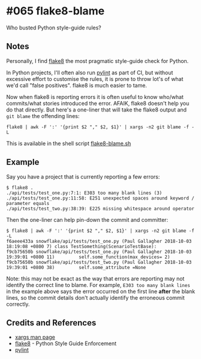 # #065 flake8-blame

Who busted Python style-guide rules?

## Notes

Personally, I find [flake8](http://flake8.pycqa.org/en/latest/) the most pragmatic
style-guide check for Python.

In Python projects, I'll often also run [pylint](https://www.pylint.org/)
as part of CI, but without excessive effort to customise the rules,
it is prone to throw lot's of what we'd call "false positives".
flake8 is much easier to tame.

Now when flake8 is reporting errors it is often useful to know
who/what commits/what stories introduced the error.
AFAIK, flake8 doesn't help you do that directly.
But here's a one-liner that will take the flake8 output and `git blame` the offending lines:

    flake8 | awk -F ':' '{print $2 "," $2, $1}' | xargs -n2 git blame -f -L

This is available in the shell script [flake8-blame.sh](./flake8-blame.sh)

## Example

Say you have a project that is currently reporting a few errors:

    $ flake8 .
    ./api/tests/test_one.py:7:1: E303 too many blank lines (3)
    ./api/tests/test_one.py:11:58: E251 unexpected spaces around keyword / parameter equals
    ./api/tests/test_two.py:38:39: E225 missing whitespace around operator

Then the one-liner can help pin-down the commit and committer:

    $ flake8 | awk -F ':' '{print $2 "," $2, $1}' | xargs -n2 git blame -f -L
    f6aeee433a snowflake/api/tests/test_one.py (Paul Gallagher 2018-10-03 18:19:08 +0800 7) class TestSomething(ScenarioTestBase):
    f9cb75650b snowflake/api/tests/test_one.py (Paul Gallagher 2018-10-03 19:39:01 +0800 11)         self.some_function(max_devices= 2)
    f9cb75650b snowflake/api/tests/test_two.py (Paul Gallagher 2018-10-03 19:39:01 +0800 38)         self.some_attribute =None

Note: this may not be exact as the way that errors are reporting may not identify the correct line to blame.
For example, `E303 too many blank lines` in the example above says the error occurred on the first line **after**
the blank lines, so the commit details don't actually identify the erroneous commit correctly.

## Credits and References

* [xargs man page](https://linux.die.net/man/1/xargs)
* [flake8](http://flake8.pycqa.org/en/latest/) - Python Style Guide Enforcement
* [pylint](https://www.pylint.org/)
